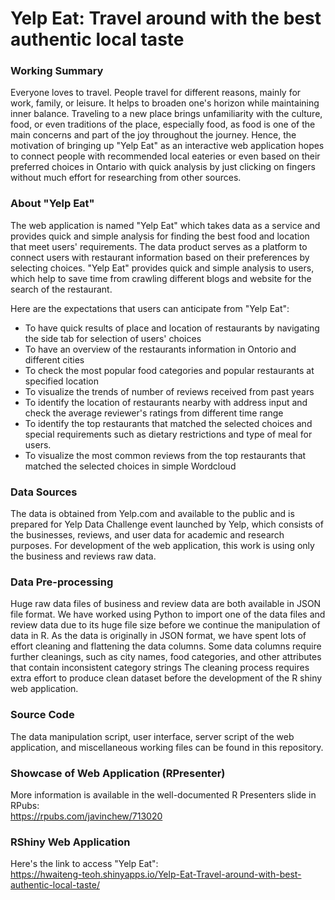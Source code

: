 # Yelp Eat: Travel around with the best authentic local taste

### Working Summary 
Everyone loves to travel. People travel for different reasons, mainly for work, family, or leisure. It helps to broaden one's horizon while maintaining inner balance. Traveling to a new place brings unfamiliarity with the culture, food, or even traditions of the place, especially food, as food is one of the main concerns and part of the joy throughout the journey. Hence, the motivation of bringing up "Yelp Eat" as an interactive web application hopes to connect people with recommended local eateries or even based on their preferred choices in Ontario with quick analysis by just clicking on fingers without much effort for researching from other sources.


### About "Yelp Eat"
The web application is named "Yelp Eat" which takes data as a service and provides quick and simple analysis for finding the best food and location that meet users' requirements. The data product serves as a platform to connect users with restaurant information based on their preferences by selecting choices. "Yelp Eat" provides quick and simple analysis to users, which help to save time from crawling different blogs and website for the search of the restaurant.

Here are the expectations that users can anticipate from "Yelp Eat":
- To have quick results of place and location of restaurants by navigating the side tab for selection of users' choices
- To have an overview of the restaurants information in Ontorio and different cities 
- To check the most popular food categories and popular restaurants at specified location 
- To visualize the trends of number of reviews received from past years 
- To identify the location of restaurants nearby with address input and check the average reviewer's ratings from different time range 
- To identify the top restaurants that matched the selected choices and special requirements such as dietary restrictions and type of meal for users. 
- To visualize the most common reviews from the top restaurants that matched the selected choices in simple Wordcloud 


### Data Sources
The data is obtained from Yelp.com and available to the public and is prepared for Yelp Data Challenge event launched by Yelp, which consists of the businesses, reviews, and user data for academic and research purposes. For development of the web application, this work is using only the business and reviews raw data.


### Data Pre-processing
Huge raw data files of business and review data are both available in JSON file format. We have worked using Python to import one of the data files and review data due to its huge file size before we continue the manipulation of data in R. As the data is originally in JSON format, we have spent lots of effort cleaning and flattening the data columns. Some data columns require further cleanings, such as city names, food categories, and other attributes that contain inconsistent category strings The cleaning process requires extra effort to produce clean dataset before the development of the R shiny web application. 


### Source Code
The data manipulation script, user interface, server script of the web application, and miscellaneous working files can be found in this repository.


### Showcase of Web Application (RPresenter)
More information is available in the well-documented R Presenters slide in RPubs:\
https://rpubs.com/javinchew/713020


### RShiny Web Application
Here's the link to access "Yelp Eat":\
https://hwaiteng-teoh.shinyapps.io/Yelp-Eat-Travel-around-with-best-authentic-local-taste/

